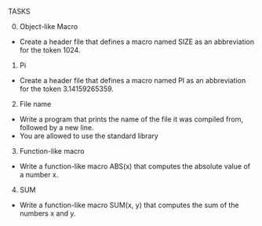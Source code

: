 TASKS

0. Object-like Macro
- Create a header file that defines a macro named SIZE as an abbreviation for
the token 1024.

1. Pi
- Create a header file that defines a macro named PI as an abbreviation for the
token 3.14159265359.

2. File name
- Write a program that prints the name of the file it was compiled from, followed
by a new line.
- You are allowed to use the standard library

3. Function-like macro
- Write a function-like macro ABS(x) that computes the absolute value of a
number x.

4. SUM
- Write a function-like macro SUM(x, y) that computes the sum of the numbers
x and y.


